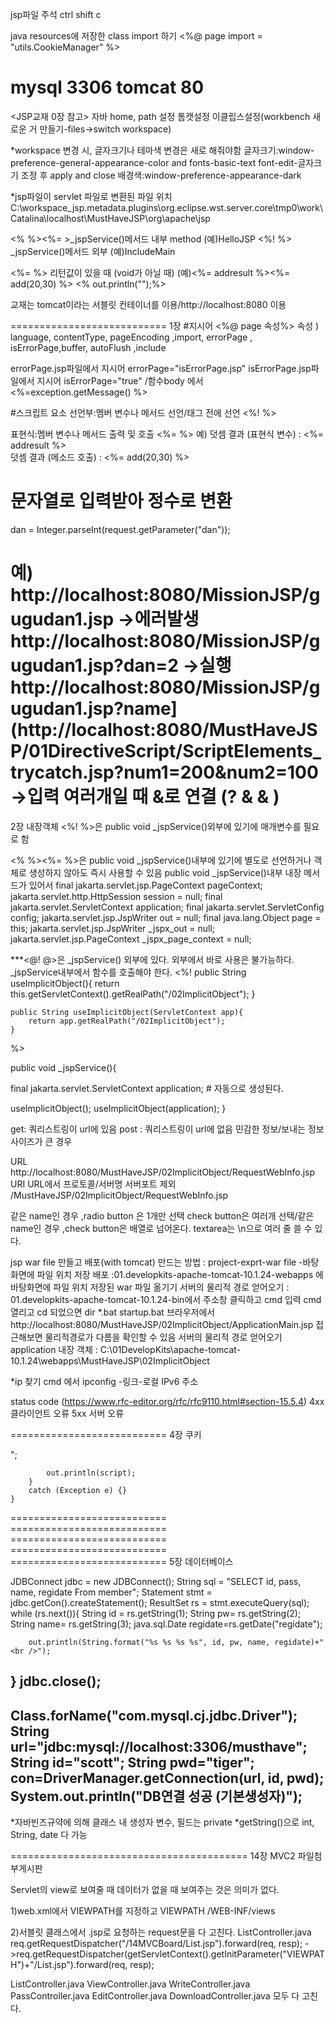 jsp파일 주석 ctrl shift c

java resources에 저장한 class import 하기
<%@ page import = "utils.CookieManager" %>


mysql 3306
tomcat 80
===========================
<JSP교재 0장 참고>
자바 home, path 설정
톰캣설정
이클립스설정(workbench 새로운 거 만들기-files->switch workspace)


*workspace 변경 시, 글자크기나 테마색 변경은 새로 해줘야함
글자크기:window-preference-general-appearance-color and fonts-basic-text font-edit-글자크기 조정 후 apply and close
배경색:window-preference-appearance-dark

*jsp파일이 servlet 파일로 변환된 파일 위치
C:\workspace_jsp\.metadata\.plugins\org.eclipse.wst.server.core\tmp0\work\Catalina\localhost\MustHaveJSP\org\apache\jsp

<% %><%= >_jspService()메서드 내부 method  (예)HelloJSP 
<%! %>  _jspService()메서드 외부  (예)IncludeMain

<%= %> 리턴값이 있을 때 (void가 아닐 때) (예)<%= addresult %><%= add(20,30) %>
<% out.println("");%> 


교재는 tomcat이라는 서블릿 컨테이너를 이용/http://localhost:8080 이용

===========================
1장
#지시어 <%@ page 속성%>
속성 ) language, contentType, pageEncoding ,import, errorPage , isErrorPage,buffer, autoFlush ,include

errorPage.jsp파일에서 지시어 errorPage="isErrorPage.jsp" 
isErrorPage.jsp파일에서 지시어 isErrorPage="true" /함수body 에서 <%=exception.getMessage() %>

#스크립트 요소
선언부:멤버 변수나 메서드 선언/<html>태그 전에 선언
<%! %>

표현식:멤버 변수나 메서드 출력 및 호출
<%= %>
예) 덧셈 결과 (표현식 변수) : <%= addresult %> <br />  덧셈 결과 (메소드 호출) : <%= add(20,30) %> <br />

#	문자열로 입력받아 정수로 변환
dan = Integer.parseInt(request.getParameter("dan"));

예) http://localhost:8080/MissionJSP/gugudan1.jsp   ->에러발생
  http://localhost:8080/MissionJSP/gugudan1.jsp?dan=2  ->실행
 http://localhost:8080/MissionJSP/gugudan1.jsp?name](http://localhost:8080/MustHaveJSP/01DirectiveScript/ScriptElements_trycatch.jsp?num1=200&num2=100       ->입력 여러개일 때 &로 연결 (?  &   &  )
 ===========================
 2장 내장객체
 <%! %>은   public void _jspService()외부에 있기에 매개변수를 필요로 함

<% %><%= %>은 public void _jspService()내부에 있기에 별도로 선언하거나 객체로 생성하지 않아도 즉시 사용할 수 있음
 public void _jspService()내부 내장 메서드가 있어서
final jakarta.servlet.jsp.PageContext pageContext;
    jakarta.servlet.http.HttpSession session = null;
    final jakarta.servlet.ServletContext application;
    final jakarta.servlet.ServletConfig config;
    jakarta.servlet.jsp.JspWriter out = null;
    final java.lang.Object page = this;
    jakarta.servlet.jsp.JspWriter _jspx_out = null;
    jakarta.servlet.jsp.PageContext _jspx_page_context = null;  

***<@! @>은  _jspService() 외부에 있다. 
외부에서 바로 사용은 불가능하다.  _jspService내부에서 함수를 호출해야 한다.
<%! 
	public String useImplicitObject(){
		return this.getServletContext().getRealPath("/02ImplicitObject");
	}
	
	public String useImplicitObject(ServletContext app){
		return app.getRealPath("/02ImplicitObject");
	}
%>

public void _jspService(){

  final jakarta.servlet.ServletContext application; # 자동으로 생성된다.

 useImplicitObject();
 useImplicitObject(application);
}


get: 쿼리스트링이 url에 있음
post : 쿼리스트링이 url에 없음
         민감한 정보/보내는 정보 사이즈가 큰 경우

URL				        http://localhost:8080/MustHaveJSP/02ImplicitObject/RequestWebInfo.jsp
URI  URL에서 프로토콜/서버명 서버포트 제외 /MustHaveJSP/02ImplicitObject/RequestWebInfo.jsp



같은  name인 경우 ,radio button 은 1개만 선택
check button은  여러개 선택/같은  name인 경우 ,check button은 배열로 넘어온다.
textarea는 \n으로 여러 줄 쓸 수 있다.


jsp war file 만들고 배포(with tomcat)
만드는 방법 : project-exprt-war file -바탕화면에 파일 위치 저장
배포 :01.developkits-apache-tomcat-10.1.24-webapps 에 바탕화면에 파일 위치 저장된 war 파일 옮기기
서버의 물리적 경로 얻어오기 :  01.developkits-apache-tomcat-10.1.24-bin에서 주소창 클릭하고 cmd 입력
			cmd 열리고 cd 되었으면 dir *.bat
			startup.bat
			브라우저에서 http://localhost:8080/MustHaveJSP/02ImplicitObject/ApplicationMain.jsp 접근해보면 물리적경로가 다름을 확인할 수 있음
서버의 물리적 경로 얻어오기
application 내장 객체 : C:\01DevelopKits\apache-tomcat-10.1.24\webapps\MustHaveJSP\02ImplicitObject

*ip 찾기
cmd 에서 ipconfig -링크-로컬 IPv6 주소

status code (https://www.rfc-editor.org/rfc/rfc9110.html#section-15.5.4)
4xx 클라이언트 오류
5xx 서버 오류

 ===========================
 4장 쿠키
<script />태그를 만들어서 내장객체out을 이용하여 브라우저에 바로 출력하기
public static void alertLocation(String msg, String url, JspWriter out) {
		try {
			String script=""
							+ "<script>"
							+"   alert('" + msg + "');"
							+"   location.href='" + url +" ' ; "
							+ "</script>";
			out.println(script);
		}
		catch (Exception e) {}
	}

 =========================== =========================== =========================== =========================== ===========================
 5장 데이터베이스

 JDBConnect jdbc = new JDBConnect();
String sql = "SELECT id, pass, name, regidate From member";
Statement stmt = jdbc.getCon().createStatement();
ResultSet rs = stmt.executeQuery(sql);
while (rs.next()){
		String id = rs.getString(1);
		String pw= rs.getString(2);
		String name= rs.getString(3);
		java.sql.Date regidate=rs.getDate("regidate");
		
		out.println(String.format("%s %s %s %s", id, pw, name, regidate)+"<br />");
}
jdbc.close();
----------------------------------
Class.forName("com.mysql.cj.jdbc.Driver");
String url="jdbc:mysql://localhost:3306/musthave";
String id="scott";
String pwd="tiger";
con=DriverManager.getConnection(url, id, pwd);
System.out.println("DB연결 성공 (기본생성자)");
-------------------------------------
*자바빈즈규약에 의해 클래스 내 생성자 변수, 필드는 private
*getString()으로 int, String, date 다 가능






=========================================
14장 MVC2 파일첨부게시판

Servlet의 view로 보여줄 때 데이터가 없을 때 보여주는 것은 의미가 없다.

1)web.xml에서 VIEWPATH를 지정하고
 <context-param>
   	<param-name>VIEWPATH</param-name>
   	<param-value>/WEB-INF/views</param-value>
  </context-param>


2)서블릿 클래스에서 .jsp로 요청하는 request문을 다 고친다.
ListController.java
 req.getRequestDispatcher("/14MVCBoard/List.jsp").forward(req, resp);
->req.getRequestDispatcher(getServletContext().getInitParameter("VIEWPATH")+"/List.jsp").forward(req, resp);

ListController.java
ViewController.java
WriteController.java
PassController.java
EditController.java
DownloadController.java
모두 다 고친다.
